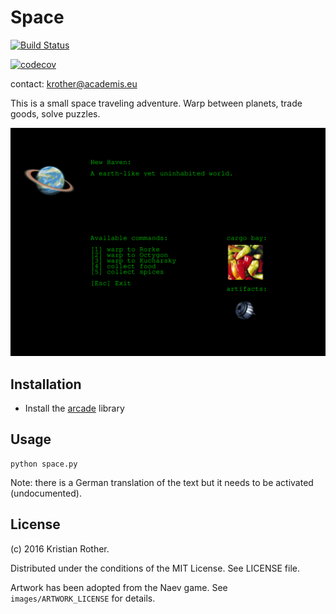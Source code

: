 # Space

[![Build Status](https://travis-ci.org/krother/space.svg?branch=master)](https://travis-ci.org/krother/space)

[![codecov](https://codecov.io/gh/krother/space/branch/master/graph/badge.svg)](https://codecov.io/gh/krother/space)

contact: krother@academis.eu

This is a small space traveling adventure. Warp between planets, trade goods, solve puzzles.

![screenshot](screenshot.png)

## Installation

- Install the [arcade](http://arcade.academy/) library

## Usage

    python space.py

Note: there is a German translation of the text but it needs to be activated (undocumented).

## License

(c) 2016 Kristian Rother.

Distributed under the conditions of the MIT License. See LICENSE file.

Artwork has been adopted from the Naev game. See `images/ARTWORK_LICENSE` for details.
